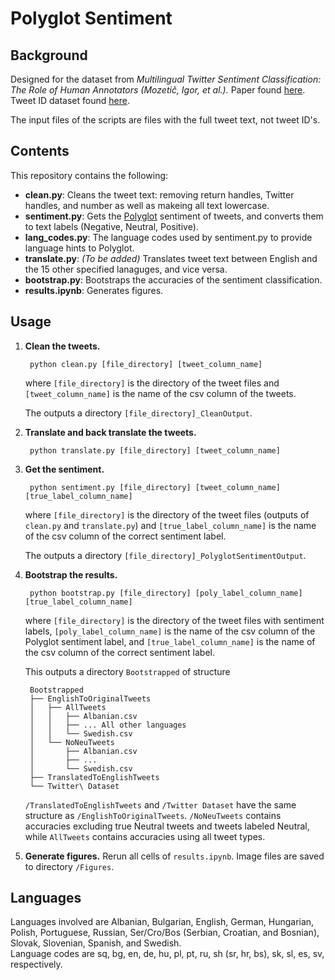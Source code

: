 # Polyglot Sentiment
## Background
Designed for the dataset from *Multilingual Twitter Sentiment Classification: The Role of Human Annotators (Mozetič, Igor, et al.).* Paper found [here](https://journals.plos.org/plosone/article?id=10.1371/journal.pone.0155036). Tweet ID dataset found [here](https://www.clarin.si/repository/xmlui/handle/11356/1054). 

The input files of the scripts are files with the full tweet text, not tweet ID's.

## Contents
This repository contains the following:
- **clean.py**: Cleans the tweet text: removing return handles, Twitter handles, and number as well as makeing all text lowercase.
- **sentiment.py**: Gets the [Polyglot](https://polyglot.readthedocs.io/en/latest/Sentiment.html) sentiment of tweets, and converts them to text labels (Negative, Neutral, Positive).
- **lang_codes.py**: The language codes used by sentiment.py to provide language hints to Polyglot.
- **translate.py**: *(To be added)* Translates tweet text between English and the 15 other specified lanaguges, and vice versa.
- **bootstrap.py**: Bootstraps the accuracies of the sentiment classification.
- **results.ipynb**: Generates figures.

## Usage
1. **Clean the tweets.**

        python clean.py [file_directory] [tweet_column_name]
    where `[file_directory]` is the directory of the tweet files and `[tweet_column_name]` is the name of the csv column of the tweets.

    The outputs a directory `[file_directory]_CleanOutput`.
2. **Translate and back translate the tweets.**

        python translate.py [file_directory] [tweet_column_name]
3. **Get the sentiment.**

        python sentiment.py [file_directory] [tweet_column_name] [true_label_column_name]
    where `[file_directory]` is the directory of the tweet files (outputs of `clean.py` and `translate.py`) and `[true_label_column_name]` is the name of the csv column of the correct sentiment label.

    The outputs a directory `[file_directory]_PolyglotSentimentOutput`.
4. **Bootstrap the results.**

        python bootstrap.py [file_directory] [poly_label_column_name] [true_label_column_name]
    where `[file_directory]` is the directory of the tweet files with sentiment labels, `[poly_label_column_name]` is the name of the csv column of the Polyglot sentiment label, and `[true_label_column_name]` is the name of the csv column of the correct sentiment label.

    This outputs a directory `Bootstrapped` of structure

        Bootstrapped
        ├── EnglishToOriginalTweets
        │   ├── AllTweets
        │   │   ├── Albanian.csv
        │   │   ├── ... All other languages
        │   │   └── Swedish.csv
        │   └── NoNeuTweets
        │       ├── Albanian.csv
        │       ├── ...
        │       └── Swedish.csv
        ├── TranslatedToEnglishTweets
        └── Twitter\ Dataset
    `/TranslatedToEnglishTweets` and `/Twitter Dataset` have the same structure as `/EnglishToOriginalTweets`. `/NoNeuTweets` contains accuracies excluding true Neutral tweets and tweets labeled Neutral, while `AllTweets` contains accuracies using all tweet types.
5. **Generate figures.** Rerun all cells of `results.ipynb`. Image files are saved to directory `/Figures`.


## Languages
Languages involved are Albanian, Bulgarian, English, German, Hungarian, Polish, Portuguese, Russian, Ser/Cro/Bos (Serbian, Croatian, and Bosnian), Slovak, Slovenian, Spanish, and Swedish.  
Language codes are sq, bg, en, de, hu, pl, pt, ru, sh (sr, hr, bs), sk, sl, es, sv, respectively.